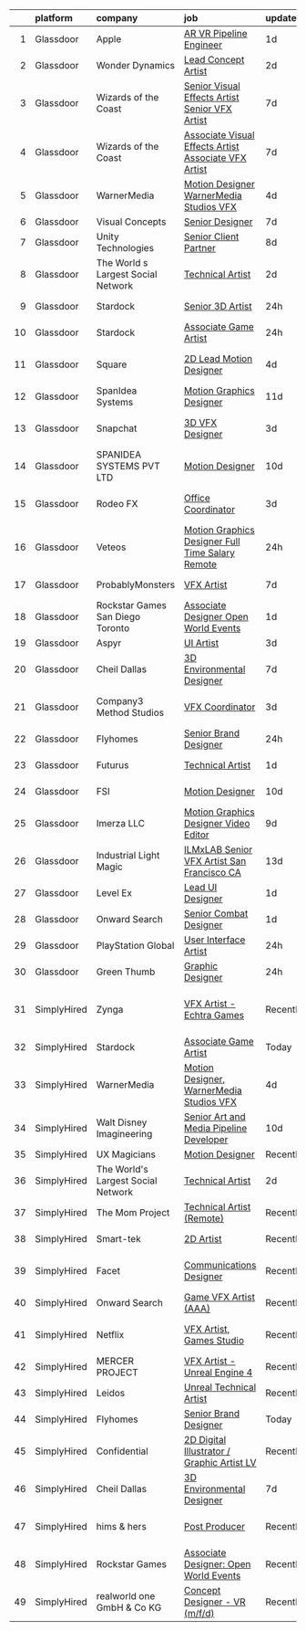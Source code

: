 

|    | platform    | company                            | job                                                                                                                                                                                                                                                                                                                                                                                                                                                                                                                                                                                                                                                                                                                                                                                                                                                                                                                                                                                                                                                                                                                                                                                                                                                                                                                                                                      | update_time   | location                   |
|---:|:------------|:-----------------------------------|:-------------------------------------------------------------------------------------------------------------------------------------------------------------------------------------------------------------------------------------------------------------------------------------------------------------------------------------------------------------------------------------------------------------------------------------------------------------------------------------------------------------------------------------------------------------------------------------------------------------------------------------------------------------------------------------------------------------------------------------------------------------------------------------------------------------------------------------------------------------------------------------------------------------------------------------------------------------------------------------------------------------------------------------------------------------------------------------------------------------------------------------------------------------------------------------------------------------------------------------------------------------------------------------------------------------------------------------------------------------------------|:--------------|:---------------------------|
|  1 | Glassdoor   | Apple                              | [AR VR Pipeline Engineer](https://www.glassdoor.com/partner/jobListing.htm?pos=102&ao=1110586&s=58&guid=00000181bdb22d488c757005842c7719&src=GD_JOB_AD&t=SR&vt=w&cs=1_ed509f99&cb=1656744980115&jobListingId=1007972446568&cpc=9908D8D4413DBB8A&jrtk=3-0-1g6ur4bbjk6dc801-1g6ur4bc2kuhv800-9903d7e89b77dc0a--6NYlbfkN0BvKrLyj5gPmtZO9T8euul8TCxuuKNOtzRJOomxnwSEodTz2Bc-sPZlt2Zgji_QUXEWVZWMiZmYmKSy3wQ7FLJvGu9aVboPlPi7AnS5PdGfOx_xPfqCeqZwb3sN5sK4BdZ5Hs6nZeMisIfxf0uAoycRp7fBD4S6dHicStEinkhGtvUHUqJ3dMGxamUiN2DsgPTjUDPa1jCAsZc1BOdS8BvOM5DmyZlwqHv0ExxPb7qTAokGhU1BK9sLNwBfTqXiheutOBmcpVx8DvJcIcSQiSvKwsxL_ZrXDYCfGrihiKi2NLnMynPgC_mFToXqb9zTv3ShRLSyo5v2kghL_fWNa1MYOkQ5bK8AkGycBbLZw5ZpRkrpuZR8Mg2lw2hAQy-J7BbuWax7wiUFOX0fWs9Q6_w5FsbqgF3wF0JS7MlyhgDs8xdXzIp-WaJBDLLslqWJvXrIoV8lxKXP3-Lvc9LWin1VIwNSm5cj-kop8DVDDrxOQ6zXaaKRXsycE8GK3QAzJZgr-w67Bwmrlwt2CNCWjBuaXIexUACUWSdHZ4qsNYJlfxFKGKOOM1fl8R-l41E_s5lbo9Olcf9GMI9C-muSaXQ1-DxMKCE5Tt0xl-2eK-lcN_gei8e9qkDsrHv8T-D1iDIMiYPol9r7Ilsza4SBPsX_in6t6_3kzWPKNvJjtDTjM2sfu0_sSgJlDojRfbaalgPbo9reMudF85011EluydzI6g6vrr2y9Bpr-R4QaXO69py_xcHrz3NnxCgQUJ6ZT6Qt_Ov_OHaw3JqDHNNFrcmQj50scH_MtTKWgPy9JAjOWsAFpBxRxulHDrmJqNa92wGGTkjkE06Gts_xXDyxaQUJsxNCpQdqhkvo_tRJ0mvdJ-LMU-mrZmgGfwD-7elnUHIlAbxp1zV0-xLZOHUZcI80bnW3_0x0gejTBShWVAL0WpSk85joruxDlV613LNSgEh7HyUHwgJwDQ%3D%3D)                                | 1d            | Cupertino, CA              |
|  2 | Glassdoor   | Wonder Dynamics                    | [Lead Concept Artist](https://www.glassdoor.com/partner/jobListing.htm?pos=123&ao=1136043&s=58&guid=00000181bdb22d488c757005842c7719&src=GD_JOB_AD&t=SR&vt=w&ea=1&cs=1_13a99f6f&cb=1656744980119&jobListingId=1007971597156&jrtk=3-0-1g6ur4bbjk6dc801-1g6ur4bc2kuhv800-29e5f0f4bf44200e-)                                                                                                                                                                                                                                                                                                                                                                                                                                                                                                                                                                                                                                                                                                                                                                                                                                                                                                                                                                                                                                                                                | 2d            | Remote                     |
|  3 | Glassdoor   | Wizards of the Coast               | [Senior Visual Effects Artist   Senior VFX Artist](https://www.glassdoor.com/partner/jobListing.htm?pos=127&ao=1136043&s=58&guid=00000181bdb22d488c757005842c7719&src=GD_JOB_AD&t=SR&vt=w&ea=1&cs=1_e6479136&cb=1656744980119&jobListingId=1007961509552&jrtk=3-0-1g6ur4bbjk6dc801-1g6ur4bc2kuhv800-6436024f98db2467-)                                                                                                                                                                                                                                                                                                                                                                                                                                                                                                                                                                                                                                                                                                                                                                                                                                                                                                                                                                                                                                                   | 7d            | Renton, WA                 |
|  4 | Glassdoor   | Wizards of the Coast               | [Associate Visual Effects Artist   Associate VFX Artist](https://www.glassdoor.com/partner/jobListing.htm?pos=120&ao=1136043&s=58&guid=00000181bdb22d488c757005842c7719&src=GD_JOB_AD&t=SR&vt=w&ea=1&cs=1_7998bc0e&cb=1656744980119&jobListingId=1007961505800&jrtk=3-0-1g6ur4bbjk6dc801-1g6ur4bc2kuhv800-40b4fe3b46a0262c-)                                                                                                                                                                                                                                                                                                                                                                                                                                                                                                                                                                                                                                                                                                                                                                                                                                                                                                                                                                                                                                             | 7d            | Renton, WA                 |
|  5 | Glassdoor   | WarnerMedia                        | [Motion Designer  WarnerMedia Studios VFX](https://www.glassdoor.com/partner/jobListing.htm?pos=104&ao=1136043&s=58&guid=00000181bdb22d488c757005842c7719&src=GD_JOB_AD&t=SR&vt=w&cs=1_5fa163ea&cb=1656744980116&jobListingId=1007967373118&jrtk=3-0-1g6ur4bbjk6dc801-1g6ur4bc2kuhv800-f7a3df707d5b067f-)                                                                                                                                                                                                                                                                                                                                                                                                                                                                                                                                                                                                                                                                                                                                                                                                                                                                                                                                                                                                                                                                | 4d            | Atlanta, GA                |
|  6 | Glassdoor   | Visual Concepts                    | [Senior Designer](https://www.glassdoor.com/partner/jobListing.htm?pos=124&ao=1136043&s=58&guid=00000181bdb22d488c757005842c7719&src=GD_JOB_AD&t=SR&vt=w&ea=1&cs=1_fdc2df3d&cb=1656744980119&jobListingId=1007962391731&jrtk=3-0-1g6ur4bbjk6dc801-1g6ur4bc2kuhv800-681074ee0d9d7d48-)                                                                                                                                                                                                                                                                                                                                                                                                                                                                                                                                                                                                                                                                                                                                                                                                                                                                                                                                                                                                                                                                                    | 7d            | Austin, TX                 |
|  7 | Glassdoor   | Unity Technologies                 | [Senior Client Partner](https://www.glassdoor.com/partner/jobListing.htm?pos=126&ao=1136043&s=58&guid=00000181bdb22d488c757005842c7719&src=GD_JOB_AD&t=SR&vt=w&cs=1_0c829b83&cb=1656744980119&jobListingId=1007959603975&jrtk=3-0-1g6ur4bbjk6dc801-1g6ur4bc2kuhv800-79088a31dd6a9349-)                                                                                                                                                                                                                                                                                                                                                                                                                                                                                                                                                                                                                                                                                                                                                                                                                                                                                                                                                                                                                                                                                   | 8d            | Bellevue, WA               |
|  8 | Glassdoor   | The World s Largest Social Network | [Technical Artist](https://www.glassdoor.com/partner/jobListing.htm?pos=101&ao=1110586&s=58&guid=00000181bdb22d488c757005842c7719&src=GD_JOB_AD&t=SR&vt=w&ea=1&cs=1_002328f5&cb=1656744980116&jobListingId=1007972058928&cpc=39A4E8CE329AB187&jrtk=3-0-1g6ur4bbjk6dc801-1g6ur4bc2kuhv800-bf3dcd47278e5f11--6NYlbfkN0DSgjPPcnEdvoK3uuxfISLALE6pB1FR7YSHOr_tSg5_QGIhoz_2VqUepdcKLBLI_zSBY0VHBv21r8dbCXesfKQZOxw0qyOivPklnNgqwns9pHPtCfiKDACV6tU3lntCc4LiAQvwjjQbzNhwqcxk7KWyRciRG1LjqrzwV417buAxQv-h0cuXzTZt4uIPQbN4mKd7kpNYUzLQZ5-giE2n8DTaaRMXAiC-ClXeJ9JQF2QF1NpkQXLAsDcliE7goWTDU4lL-DYUdtEo-Eu7wS4WU8Qj4IFGcR6ltUqNY5DRaQRpJ9gDZS2Hp-82AouELeNnm-mPL2veGUmoh-5QsDnUdyEdCx_A1T6arakPlrwFxBe-cd6aFrTYJ3bNOhfAc-gQ5C7Vafc0aa43UFRwYHXKZJD9LXZnDkUWpSznlX2_xxX9_wVSRafjjW1IwO1rIldZKXrjNi1TWDNIGLYFqZznbQEWlCRUZRnzlAf6WMxVKXbhVM6ybjdLqLaPnHmMpKtdB50_DVXksIoEW2rR2o3hwjaeDTlxClWyNvNVZ_19nC2Dy7m5hzuTHYSQsHnbOiXFQ3ez_gE0DJRXHgekgFCIiFtnfWOHn3hSNDQ%3D)                                                                                                                                                                                                                                                                                                                                                                                                                | 2d            | New York, NY               |
|  9 | Glassdoor   | Stardock                           | [Senior 3D Artist](https://www.glassdoor.com/partner/jobListing.htm?pos=112&ao=1136043&s=58&guid=00000181bdb22d488c757005842c7719&src=GD_JOB_AD&t=SR&vt=w&ea=1&cs=1_03639390&cb=1656744980118&jobListingId=1007978321339&jrtk=3-0-1g6ur4bbjk6dc801-1g6ur4bc2kuhv800-e713b3a21f6e6942-)                                                                                                                                                                                                                                                                                                                                                                                                                                                                                                                                                                                                                                                                                                                                                                                                                                                                                                                                                                                                                                                                                   | 24h           | Plymouth, MI               |
| 10 | Glassdoor   | Stardock                           | [Associate Game Artist](https://www.glassdoor.com/partner/jobListing.htm?pos=113&ao=1136043&s=58&guid=00000181bdb22d488c757005842c7719&src=GD_JOB_AD&t=SR&vt=w&ea=1&cs=1_2f2bee5b&cb=1656744980118&jobListingId=1007978321333&jrtk=3-0-1g6ur4bbjk6dc801-1g6ur4bc2kuhv800-7f25c73feaabf33d-)                                                                                                                                                                                                                                                                                                                                                                                                                                                                                                                                                                                                                                                                                                                                                                                                                                                                                                                                                                                                                                                                              | 24h           | Plymouth, MI               |
| 11 | Glassdoor   | Square                             | [2D Lead Motion Designer](https://www.glassdoor.com/partner/jobListing.htm?pos=111&ao=1136043&s=58&guid=00000181bdb22d488c757005842c7719&src=GD_JOB_AD&t=SR&vt=w&cs=1_dfc5c3a3&cb=1656744980118&jobListingId=1007967691058&jrtk=3-0-1g6ur4bbjk6dc801-1g6ur4bc2kuhv800-5701a8ccb851bf07-)                                                                                                                                                                                                                                                                                                                                                                                                                                                                                                                                                                                                                                                                                                                                                                                                                                                                                                                                                                                                                                                                                 | 4d            | Los Angeles, CA            |
| 12 | Glassdoor   | SpanIdea Systems                   | [Motion Graphics Designer](https://www.glassdoor.com/partner/jobListing.htm?pos=114&ao=1136043&s=58&guid=00000181bdb22d488c757005842c7719&src=GD_JOB_AD&t=SR&vt=w&ea=1&cs=1_8ab9e13d&cb=1656744980118&jobListingId=1007952216575&jrtk=3-0-1g6ur4bbjk6dc801-1g6ur4bc2kuhv800-2d51907f9deffe6b-)                                                                                                                                                                                                                                                                                                                                                                                                                                                                                                                                                                                                                                                                                                                                                                                                                                                                                                                                                                                                                                                                           | 11d           | Fremont, CA                |
| 13 | Glassdoor   | Snapchat                           | [3D VFX Designer](https://www.glassdoor.com/partner/jobListing.htm?pos=118&ao=1136043&s=58&guid=00000181bdb22d488c757005842c7719&src=GD_JOB_AD&t=SR&vt=w&cs=1_a3b0daa9&cb=1656744980118&jobListingId=1007969665221&jrtk=3-0-1g6ur4bbjk6dc801-1g6ur4bc2kuhv800-eac616973dc7f7c8-)                                                                                                                                                                                                                                                                                                                                                                                                                                                                                                                                                                                                                                                                                                                                                                                                                                                                                                                                                                                                                                                                                         | 3d            | Los Angeles, CA            |
| 14 | Glassdoor   | SPANIDEA SYSTEMS PVT  LTD          | [Motion Designer](https://www.glassdoor.com/partner/jobListing.htm?pos=116&ao=1136043&s=58&guid=00000181bdb22d488c757005842c7719&src=GD_JOB_AD&t=SR&vt=w&ea=1&cs=1_c06d1336&cb=1656744980118&jobListingId=1007954646619&jrtk=3-0-1g6ur4bbjk6dc801-1g6ur4bc2kuhv800-3c66e0c6c0e57cb3-)                                                                                                                                                                                                                                                                                                                                                                                                                                                                                                                                                                                                                                                                                                                                                                                                                                                                                                                                                                                                                                                                                    | 10d           | San Francisco, CA          |
| 15 | Glassdoor   | Rodeo FX                           | [Office Coordinator](https://www.glassdoor.com/partner/jobListing.htm?pos=117&ao=1136043&s=58&guid=00000181bdb22d488c757005842c7719&src=GD_JOB_AD&t=SR&vt=w&ea=1&cs=1_46146958&cb=1656744980118&jobListingId=1007969873600&jrtk=3-0-1g6ur4bbjk6dc801-1g6ur4bc2kuhv800-c6a537f8ec2e503d-)                                                                                                                                                                                                                                                                                                                                                                                                                                                                                                                                                                                                                                                                                                                                                                                                                                                                                                                                                                                                                                                                                 | 3d            | Los Angeles, CA            |
| 16 | Glassdoor   | Veteos                             | [Motion Graphics Designer  Full Time  Salary  Remote ](https://www.glassdoor.com/partner/jobListing.htm?pos=129&ao=1136043&s=58&guid=00000181bdb22d488c757005842c7719&src=GD_JOB_AD&t=SR&vt=w&ea=1&cs=1_fedff24e&cb=1656744980119&jobListingId=1007978151719&jrtk=3-0-1g6ur4bbjk6dc801-1g6ur4bc2kuhv800-e0056f8ede578fc3-)                                                                                                                                                                                                                                                                                                                                                                                                                                                                                                                                                                                                                                                                                                                                                                                                                                                                                                                                                                                                                                               | 24h           | Denver, CO                 |
| 17 | Glassdoor   | ProbablyMonsters                   | [VFX Artist](https://www.glassdoor.com/partner/jobListing.htm?pos=106&ao=1136043&s=58&guid=00000181bdb22d488c757005842c7719&src=GD_JOB_AD&t=SR&vt=w&cs=1_851e30dd&cb=1656744980117&jobListingId=1007962507472&jrtk=3-0-1g6ur4bbjk6dc801-1g6ur4bc2kuhv800-d0d1143189ef12b8-)                                                                                                                                                                                                                                                                                                                                                                                                                                                                                                                                                                                                                                                                                                                                                                                                                                                                                                                                                                                                                                                                                              | 7d            | Bellevue, WA               |
| 18 | Glassdoor   | Rockstar Games San Diego   Toronto | [Associate Designer  Open World Events](https://www.glassdoor.com/partner/jobListing.htm?pos=110&ao=1136043&s=58&guid=00000181bdb22d488c757005842c7719&src=GD_JOB_AD&t=SR&vt=w&cs=1_e3e12e9b&cb=1656744980117&jobListingId=1007975656530&jrtk=3-0-1g6ur4bbjk6dc801-1g6ur4bc2kuhv800-9aac63f889601ede-)                                                                                                                                                                                                                                                                                                                                                                                                                                                                                                                                                                                                                                                                                                                                                                                                                                                                                                                                                                                                                                                                   | 1d            | Carlsbad, CA               |
| 19 | Glassdoor   | Aspyr                              | [UI Artist](https://www.glassdoor.com/partner/jobListing.htm?pos=115&ao=1136043&s=58&guid=00000181bdb22d488c757005842c7719&src=GD_JOB_AD&t=SR&vt=w&cs=1_93f70f31&cb=1656744980118&jobListingId=1007968822419&jrtk=3-0-1g6ur4bbjk6dc801-1g6ur4bc2kuhv800-bb246938ff75f740-)                                                                                                                                                                                                                                                                                                                                                                                                                                                                                                                                                                                                                                                                                                                                                                                                                                                                                                                                                                                                                                                                                               | 3d            | Austin, TX                 |
| 20 | Glassdoor   | Cheil Dallas                       | [3D Environmental Designer](https://www.glassdoor.com/partner/jobListing.htm?pos=109&ao=1136043&s=58&guid=00000181bdb22d488c757005842c7719&src=GD_JOB_AD&t=SR&vt=w&ea=1&cs=1_d86cfad7&cb=1656744980117&jobListingId=1007961419115&jrtk=3-0-1g6ur4bbjk6dc801-1g6ur4bc2kuhv800-c45e1ef4a9795797-)                                                                                                                                                                                                                                                                                                                                                                                                                                                                                                                                                                                                                                                                                                                                                                                                                                                                                                                                                                                                                                                                          | 7d            | Plano, TX                  |
| 21 | Glassdoor   | Company3 Method Studios            | [VFX Coordinator](https://www.glassdoor.com/partner/jobListing.htm?pos=122&ao=1136043&s=58&guid=00000181bdb22d488c757005842c7719&src=GD_JOB_AD&t=SR&vt=w&ea=1&cs=1_794e7490&cb=1656744980119&jobListingId=1007969923087&jrtk=3-0-1g6ur4bbjk6dc801-1g6ur4bc2kuhv800-b453323dd0a98030-)                                                                                                                                                                                                                                                                                                                                                                                                                                                                                                                                                                                                                                                                                                                                                                                                                                                                                                                                                                                                                                                                                    | 3d            | Santa Monica, CA           |
| 22 | Glassdoor   | Flyhomes                           | [Senior Brand Designer](https://www.glassdoor.com/partner/jobListing.htm?pos=105&ao=1136043&s=58&guid=00000181bdb22d488c757005842c7719&src=GD_JOB_AD&t=SR&vt=w&ea=1&cs=1_f3226486&cb=1656744980116&jobListingId=1007977512268&jrtk=3-0-1g6ur4bbjk6dc801-1g6ur4bc2kuhv800-8606909151e7c3fa-)                                                                                                                                                                                                                                                                                                                                                                                                                                                                                                                                                                                                                                                                                                                                                                                                                                                                                                                                                                                                                                                                              | 24h           | Seattle, WA                |
| 23 | Glassdoor   | Futurus                            | [Technical Artist](https://www.glassdoor.com/partner/jobListing.htm?pos=121&ao=1136043&s=58&guid=00000181bdb22d488c757005842c7719&src=GD_JOB_AD&t=SR&vt=w&cs=1_e45f2763&cb=1656744980119&jobListingId=1007975388605&jrtk=3-0-1g6ur4bbjk6dc801-1g6ur4bc2kuhv800-518fd213d530cf2c-)                                                                                                                                                                                                                                                                                                                                                                                                                                                                                                                                                                                                                                                                                                                                                                                                                                                                                                                                                                                                                                                                                        | 1d            | Atlanta, GA                |
| 24 | Glassdoor   | FSI                                | [Motion Designer](https://www.glassdoor.com/partner/jobListing.htm?pos=125&ao=1136043&s=58&guid=00000181bdb22d488c757005842c7719&src=GD_JOB_AD&t=SR&vt=w&ea=1&cs=1_fb466c2f&cb=1656744980119&jobListingId=1007954663041&jrtk=3-0-1g6ur4bbjk6dc801-1g6ur4bc2kuhv800-248d3b5c2d98e761-)                                                                                                                                                                                                                                                                                                                                                                                                                                                                                                                                                                                                                                                                                                                                                                                                                                                                                                                                                                                                                                                                                    | 10d           | Newark, CA                 |
| 25 | Glassdoor   | Imerza  LLC                        | [Motion Graphics Designer Video Editor](https://www.glassdoor.com/partner/jobListing.htm?pos=128&ao=1136043&s=58&guid=00000181bdb22d488c757005842c7719&src=GD_JOB_AD&t=SR&vt=w&ea=1&cs=1_7870d143&cb=1656744980119&jobListingId=1007956461689&jrtk=3-0-1g6ur4bbjk6dc801-1g6ur4bc2kuhv800-ca84f3e7bfd9f232-)                                                                                                                                                                                                                                                                                                                                                                                                                                                                                                                                                                                                                                                                                                                                                                                                                                                                                                                                                                                                                                                              | 9d            | Sarasota, FL               |
| 26 | Glassdoor   | Industrial Light   Magic           | [ILMxLAB Senior VFX Artist San Francisco  CA](https://www.glassdoor.com/partner/jobListing.htm?pos=108&ao=1136043&s=58&guid=00000181bdb22d488c757005842c7719&src=GD_JOB_AD&t=SR&vt=w&cs=1_5e3a3535&cb=1656744980117&jobListingId=1007948705474&jrtk=3-0-1g6ur4bbjk6dc801-1g6ur4bc2kuhv800-2781d1225f138c5c-)                                                                                                                                                                                                                                                                                                                                                                                                                                                                                                                                                                                                                                                                                                                                                                                                                                                                                                                                                                                                                                                             | 13d           | San Francisco, CA          |
| 27 | Glassdoor   | Level Ex                           | [Lead UI Designer](https://www.glassdoor.com/partner/jobListing.htm?pos=119&ao=1136043&s=58&guid=00000181bdb22d488c757005842c7719&src=GD_JOB_AD&t=SR&vt=w&cs=1_5aee8e99&cb=1656744980119&jobListingId=1007974633441&jrtk=3-0-1g6ur4bbjk6dc801-1g6ur4bc2kuhv800-f8e1bf016c9731b0-)                                                                                                                                                                                                                                                                                                                                                                                                                                                                                                                                                                                                                                                                                                                                                                                                                                                                                                                                                                                                                                                                                        | 1d            | Remote                     |
| 28 | Glassdoor   | Onward Search                      | [Senior Combat Designer](https://www.glassdoor.com/partner/jobListing.htm?pos=103&ao=1110586&s=58&guid=00000181bdb22d488c757005842c7719&src=GD_JOB_AD&t=SR&vt=w&cs=1_6285a647&cb=1656744980115&jobListingId=1007972439471&cpc=F41FEAB56D215062&jrtk=3-0-1g6ur4bbjk6dc801-1g6ur4bc2kuhv800-8cbed070fbd80a28--6NYlbfkN0B7YoEZZ2QAGDyEGGmBPAUWSHc1Mt3sMCn9FehKcWA3w1hdwjpEweHGJ9uPpOtWDZpvXRNrbhHrEP5JJ_q2M0aP47yi_2bf_wYILmKa40s0tHYqJyQTQi9rHGBw67q81jRpZsJpKWhkFe1wf-0scMFTKQNL0Rx8pbDEiYRk7HM6auaJMcdPKCt9sGP807LyUjkpONthEMI08TCHlouT7Mw4_kt7nL3mcDDt8m4ZNgOGe4R_BDmoOLNBrdklcty5wJm0OVwwwZRrwSKYr0BhX2p7tnGPgNJjDnELO5J5h1MVLu4FESU1VxRLcZTTpG83ueOho08HgacdNwBwexDLuIrjayAAWxNmHqmHqiaSYUpqzr0TAFg2tAJgNJy_ztw4cIT9LkqtcUJkg5P6e8NPPpYp6sfBY7stjS_Pynz5Kcs-de85A121IV0dak9x1D1D8Fkzg8PHpw2kkpMO_mK_VK38TLEN1fAMo1fGWGY2c-DN8XD5Sc3XFAtiIw3850QwK3Dm7XkkiKaVz7lG6XSjYRLZ1IgTQN46lRcyAeGRHc5odL5YWhZKuEAPJ15tEckMF8Ho8vYxBH4NoE4XcFENC4LDlBU2jkxTUnTrI2CF7VLNfnroBfs9qJAkmU-48CiICyP74WxAUMw6DK0p6N_TmFZd4QqQgKd7poVxpE4eF7npcbEEJzr754Xs3ub1KFYcyrVretAeD56Nzz7RZHA2UDKAcNP8mJzeRIzVK7OJp6zVRC12LiGR-rx7tZbwsCTQolzxJ-MzsxdlJ26acTsO-0tkvpW2lcWkAnW131s_1YL7gLOrFGdtU2Dgd_JvGFMnP5U-ennBX_o_RQxubGK-udz4QKoKHGaT7ex3HK8XrfjBhjGZbvF-Zk0yNSJ36zlZiGJmRkVT-5m6-RyzHKfrtNyeqLs46sQnBksTsv2pR__xcYM_lNFzWfos-Llten4lrnuS6NaqhTugY186eYDQPCIYAPLggJVvV23tkItgcVWueA%3D%3D) | 1d            | Waltham, MA                |
| 29 | Glassdoor   | PlayStation Global                 | [User Interface Artist](https://www.glassdoor.com/partner/jobListing.htm?pos=130&ao=1136043&s=58&guid=00000181bdb22d488c757005842c7719&src=GD_JOB_AD&t=SR&vt=w&ea=1&cs=1_a430f0e7&cb=1656744980119&jobListingId=1007978188031&jrtk=3-0-1g6ur4bbjk6dc801-1g6ur4bc2kuhv800-3bae15b9ccb13d30-)                                                                                                                                                                                                                                                                                                                                                                                                                                                                                                                                                                                                                                                                                                                                                                                                                                                                                                                                                                                                                                                                              | 24h           | San Mateo, CA              |
| 30 | Glassdoor   | Green Thumb                        | [Graphic Designer](https://www.glassdoor.com/partner/jobListing.htm?pos=107&ao=1136043&s=58&guid=00000181bdb22d488c757005842c7719&src=GD_JOB_AD&t=SR&vt=w&ea=1&cs=1_2902c8ca&cb=1656744980117&jobListingId=1007977680510&jrtk=3-0-1g6ur4bbjk6dc801-1g6ur4bc2kuhv800-36e6c622b18725f3-)                                                                                                                                                                                                                                                                                                                                                                                                                                                                                                                                                                                                                                                                                                                                                                                                                                                                                                                                                                                                                                                                                   | 24h           | Chicago, IL                |
| 31 | SimplyHired | Zynga                              | [VFX Artist - Echtra Games](https://www.simplyhired.com/job/p3WoeLHr-iXEcvWxwvvPtQ1axNxOxmS4URSJMejp7piaIdiotlKTdg?q=vfx+designer)                                                                                                                                                                                                                                                                                                                                                                                                                                                                                                                                                                                                                                                                                                                                                                                                                                                                                                                                                                                                                                                                                                                                                                                                                                       | Recently      | San Francisco Bay Area, CA |
| 32 | SimplyHired | Stardock                           | [Associate Game Artist](https://www.simplyhired.com/job/W7qNp3of8cn6kTjVZneaLow7hs8i5JRkVDGdJKNTsHCTbcY2t6Cyew?q=vfx+designer)                                                                                                                                                                                                                                                                                                                                                                                                                                                                                                                                                                                                                                                                                                                                                                                                                                                                                                                                                                                                                                                                                                                                                                                                                                           | Today         | Plymouth, MI               |
| 33 | SimplyHired | WarnerMedia                        | [Motion Designer, WarnerMedia Studios VFX](https://www.simplyhired.com/job/0Y1aio9r1IQPPMmZnLMhDcP5V1OPppdQ95Z_aoVarqji0AFVEJ5qJw?q=vfx+designer)                                                                                                                                                                                                                                                                                                                                                                                                                                                                                                                                                                                                                                                                                                                                                                                                                                                                                                                                                                                                                                                                                                                                                                                                                        | 4d            | Atlanta, GA                |
| 34 | SimplyHired | Walt Disney Imagineering           | [Senior Art and Media Pipeline Developer](https://www.simplyhired.com/job/lfShF2E-wETCUj3P9eKogc94KpOkzQ3KSCHQnrzSGAqjrnZLAM0Lbg?q=vfx+designer)                                                                                                                                                                                                                                                                                                                                                                                                                                                                                                                                                                                                                                                                                                                                                                                                                                                                                                                                                                                                                                                                                                                                                                                                                         | 10d           | Detroit, MI                |
| 35 | SimplyHired | UX Magicians                       | [Motion Designer](https://www.simplyhired.com/job/QOP8DcI9WD3GktQ2RrIGO75PxLpKLJZt7zveomNp0bmNkqytawhlsQ?q=vfx+designer)                                                                                                                                                                                                                                                                                                                                                                                                                                                                                                                                                                                                                                                                                                                                                                                                                                                                                                                                                                                                                                                                                                                                                                                                                                                 | Recently      | Remote                     |
| 36 | SimplyHired | The World's Largest Social Network | [Technical Artist](https://www.simplyhired.com/job/PPgYBYhCnjNWsKzR69U9gRUK3bP4-3z6sjwuOv1UN049a90JWdHy7Q?q=vfx+designer)                                                                                                                                                                                                                                                                                                                                                                                                                                                                                                                                                                                                                                                                                                                                                                                                                                                                                                                                                                                                                                                                                                                                                                                                                                                | 2d            | New York, NY               |
| 37 | SimplyHired | The Mom Project                    | [Technical Artist (Remote)](https://www.simplyhired.com/job/w_v3qtMolkHlbVEkHC_iaB-jTTa0wRdaEDbU6unmiBOhbfIT32yzEg?q=vfx+designer)                                                                                                                                                                                                                                                                                                                                                                                                                                                                                                                                                                                                                                                                                                                                                                                                                                                                                                                                                                                                                                                                                                                                                                                                                                       | Recently      | Bell, CA                   |
| 38 | SimplyHired | Smart-tek                          | [2D Artist](https://www.simplyhired.com/job/xuboe7C5Q0up7yi0Bm759-yG_-gPeJ_LlyZCFBjcCPJSWHMPUgDSSw?q=vfx+designer)                                                                                                                                                                                                                                                                                                                                                                                                                                                                                                                                                                                                                                                                                                                                                                                                                                                                                                                                                                                                                                                                                                                                                                                                                                                       | Recently      | Duluth, GA                 |
| 39 | SimplyHired | Facet                              | [Communications Designer](https://www.simplyhired.com/job/L_06yyt8zMe7k2_K7ClDrhxp_NCJ0puLYHHmqqJPI3nI6ln8BwY1Og?q=vfx+designer)                                                                                                                                                                                                                                                                                                                                                                                                                                                                                                                                                                                                                                                                                                                                                                                                                                                                                                                                                                                                                                                                                                                                                                                                                                         | Recently      | San Francisco, CA          |
| 40 | SimplyHired | Onward Search                      | [Game VFX Artist (AAA)](https://www.simplyhired.com/job/6vT9O54JDIXmLjvRqVKqsmDHpsBSu7ki65EW194k24vzwTc12iM2ag?q=vfx+designer)                                                                                                                                                                                                                                                                                                                                                                                                                                                                                                                                                                                                                                                                                                                                                                                                                                                                                                                                                                                                                                                                                                                                                                                                                                           | Recently      | Irvine, CA                 |
| 41 | SimplyHired | Netflix                            | [VFX Artist, Games Studio](https://www.simplyhired.com/job/yZzaIP6yHguF-mhsPAMWt5U0Wg9-ObCmh59cr13zFSViAE3-VUXpSA?q=vfx+designer)                                                                                                                                                                                                                                                                                                                                                                                                                                                                                                                                                                                                                                                                                                                                                                                                                                                                                                                                                                                                                                                                                                                                                                                                                                        | Recently      | Los Angeles, CA            |
| 42 | SimplyHired | MERCER PROJECT                     | [VFX Artist - Unreal Engine 4](https://www.simplyhired.com/job/2oePjLPnODm44ASH_jfmm99NvQfkSOC48xk2mIXNrjRpGVBiOBzF7Q?q=vfx+designer)                                                                                                                                                                                                                                                                                                                                                                                                                                                                                                                                                                                                                                                                                                                                                                                                                                                                                                                                                                                                                                                                                                                                                                                                                                    | Recently      | Remote                     |
| 43 | SimplyHired | Leidos                             | [Unreal Technical Artist](https://www.simplyhired.com/job/vUjM88WNHByq9hkXVcDGaHDWJBcJwdAHwcSIeARFGUwNOCFNjopeUg?q=vfx+designer)                                                                                                                                                                                                                                                                                                                                                                                                                                                                                                                                                                                                                                                                                                                                                                                                                                                                                                                                                                                                                                                                                                                                                                                                                                         | Recently      | Reston, VA                 |
| 44 | SimplyHired | Flyhomes                           | [Senior Brand Designer](https://www.simplyhired.com/job/2_CCGqpeDkNwlvfsVNv8V1mRXtd9TVSoEwGqEDURMXjacUgmQRkCPw?q=vfx+designer)                                                                                                                                                                                                                                                                                                                                                                                                                                                                                                                                                                                                                                                                                                                                                                                                                                                                                                                                                                                                                                                                                                                                                                                                                                           | Today         | Seattle, WA                |
| 45 | SimplyHired | Confidential                       | [2D Digital Illustrator / Graphic Artist LV](https://www.simplyhired.com/job/WR2-4KNjxgXV1vg_h0Smu4P2a7_SLarIZBzP3ysarILfdTKegejX8w?q=vfx+designer)                                                                                                                                                                                                                                                                                                                                                                                                                                                                                                                                                                                                                                                                                                                                                                                                                                                                                                                                                                                                                                                                                                                                                                                                                      | Recently      | Las Vegas, NV              |
| 46 | SimplyHired | Cheil Dallas                       | [3D Environmental Designer](https://www.simplyhired.com/job/UgXeR3adZiTTr_tdyNFly-xo3HLtiFzMzkiKV7efUedEuzau_CU52w?q=vfx+designer)                                                                                                                                                                                                                                                                                                                                                                                                                                                                                                                                                                                                                                                                                                                                                                                                                                                                                                                                                                                                                                                                                                                                                                                                                                       | 7d            | Plano, TX                  |
| 47 | SimplyHired | hims & hers                        | [Post Producer](https://www.simplyhired.com/job/M6oN3cIATDSC0AvkMrYFXvZrfGDfjDVWkYylP_BG-bQrHZSlnsbnFQ?q=vfx+designer)                                                                                                                                                                                                                                                                                                                                                                                                                                                                                                                                                                                                                                                                                                                                                                                                                                                                                                                                                                                                                                                                                                                                                                                                                                                   | Recently      | Los Angeles, CA            |
| 48 | SimplyHired | Rockstar Games                     | [Associate Designer: Open World Events](https://www.simplyhired.com/job/vdV8vlT3gviLv2JCIKjxS72bf-KmVFeMRA0oYSRtEaTI4YyrugfY7Q?q=vfx+designer)                                                                                                                                                                                                                                                                                                                                                                                                                                                                                                                                                                                                                                                                                                                                                                                                                                                                                                                                                                                                                                                                                                                                                                                                                           | Recently      | Carlsbad, CA               |
| 49 | SimplyHired | realworld one GmbH & Co KG         | [Concept Designer - VR (m/f/d)](https://www.simplyhired.com/job/9M9B0HjzlxbnEWwSs63j38J2jv4QAGwRz17kgQnuQPJjtHPVVTunxA?q=vfx+designer)                                                                                                                                                                                                                                                                                                                                                                                                                                                                                                                                                                                                                                                                                                                                                                                                                                                                                                                                                                                                                                                                                                                                                                                                                                   | Recently      | Remote                     |